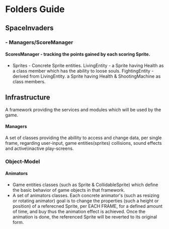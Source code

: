 # Folders Guide
## SpaceInvaders
### - Managers/ScoreManager
#### ScoresManager - tracking the points gained by each scoring Sprite.
- Sprites - Concrete Sprite entities.
LivingEntity - a Sprite having Health as a class member which has the ability to loose souls.
FightingEntity - derived from LivingEntity. a Sprite having Health & ShootingMachine as class members.



## Infrastructure
A framework providing the services and modules which will be used by the game.
#### Managers
A set of classes providing the abillity to access and change data, per single frame, regarding user-input, game entities(sprites) collisions, sound effects and active\inactive play-screens.

### Object-Model
#### Animators
- Game entities classes (such as Sprite & CollidableSprite) which define the basic behavior of game objects in that framework.
- A set of animators classes. Each concrete animator's (such as resizing or rotating animator) goal is to change the properties (such a height or position) of a referecned Sprite, per EACH FRAME, for a defined amount of time, and buy thus the animation effect is achieved. Once the animation is done, the referenced Sprite will be reverted to its original form.

